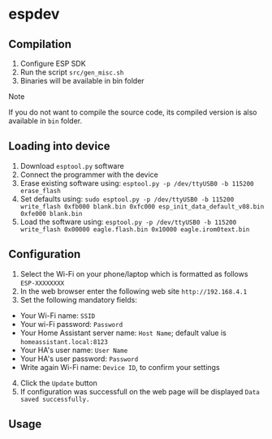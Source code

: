 # espdev

## Compilation
1. Configure ESP SDK
2. Run the script `src/gen_misc.sh`
3. Binaries will be available in bin folder
> [!NOTE]
> If you do not want to compile the source code, its compiled version is also available in `bin` folder.

## Loading into device
1. Download `esptool.py` software
2. Connect the programmer with the device
3. Erase existing software using: `esptool.py -p /dev/ttyUSB0 -b 115200 erase_flash`
4. Set defaults using: `sudo esptool.py -p /dev/ttyUSB0 -b 115200 write_flash 0xfb000 blank.bin 0xfc000 esp_init_data_default_v08.bin 0xfe000 blank.bin`
5. Load the software using: `esptool.py -p /dev/ttyUSB0 -b 115200 write_flash 0x00000 eagle.flash.bin 0x10000 eagle.irom0text.bin`

## Configuration
1. Select the Wi-Fi on your phone/laptop which is formatted as follows `ESP-XXXXXXXX`
2. In the web browser enter the following web site `http://192.168.4.1`
3. Set the following mandatory fields:
  - Your Wi-Fi name: `SSID`
  - Your wi-Fi password: `Password`
  - Your Home Assistant server name: `Host Name`; default value is `homeassistant.local:8123`
  - Your HA's user name: `User Name`
  - Your HA's user password: `Password`
  - Write again Wi-Fi name: `Device ID`, to confirm your settings
4. Click the `Update` button
5. If configuration was successfull on the web page will be displayed `Data saved successfully.`

## Usage
